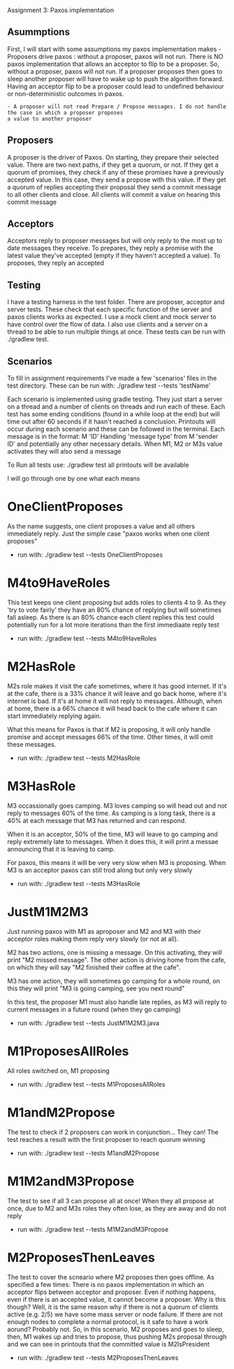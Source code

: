 Assignment 3: Paxos implementation

## Asummptions
First, I will start with some assumptions my paxos implementation makes
    - Proposers drive paxos : without a proposer, paxos will not run. There is NO paxos implementation that allows an
    acceptor to flip to be a proposer. So, without a proposer, paxos will not run. If a proposer proposes then goes to sleep
    another proposer will have to wake up to push the algorithm forward. Having an acceptor flip to be a proposer
    could lead to undefined behaviour or non-deterministic outcomes in paxos.

    - A proposer will not read Prepare / Propose messages. I do not handle the case in which a proposer proposes
    a value to another proposer

## Proposers
A proposer is the driver of Paxos. On starting, they prepare their selected value. There are two next paths, if they get
a quorum, or not. If they get a quorum of promises, they check if any of these promises have a previously accepted value. In 
this case, they send a propose with this value. If they get a quorum of replies accepting their proposal they send a commit message to 
all other clients and close. All clients will commit a value on hearing this commit message

## Acceptors
Acceptors reply to proposer messages but will only reply to the most up to date messages they receive. To prepares, they reply a 
promise with the latest value they've accepted (empty if they haven't accepted a value). To proposes, they reply an accepted

## Testing
I have a testing harness in the test folder. There are proposer, acceptor and server tests. These check that each specific function of the
server and paxos clients works as expected. I use a mock client and mock server to have control over the flow of data. I also use clients
and a server on a thread to be able to run multiple things at once. These tests can be run with ./gradlew test. 

## Scenarios
To fill in assignment requirements I've made a few 'scenarios' files in the test directory. These can be run with:
./gradlew test --tests 'testName'

Each scenario is implemented using gradle testing. They just start a server on a thread and a number
of clients on threads and run each of these. Each test has some ending conditions (found in a while loop at the end) but will time out
after 60 seconds if it hasn't reached a conclusion. Printouts will occur during each scenario and these can be followed in the terminal. Each message is
in the format:
M 'ID' Handling 'message type' from M 'sender ID'
and potentially any other necessary details. When M1, M2 or M3s value activates they will also send a message

To Run all tests use: ./gradlew test
all printouts will be available

I will go through one by one what each means

# OneClientProposes
As the name suggests, one client proposes a value and all others immediately reply. Just the simple case "paxos works when one client proposes"

- run with: ./gradlew test --tests OneClientProposes

# M4to9HaveRoles
This test keeps one client proposing but adds roles to clients 4 to 9. As they 'try to vote fairly' they have an 80% chance of replying but will sometimes
fall asleep. As there is an 80% chance each client replies this test could potentially run for a lot more iterations than the first immediaate reply test

- run with: ./gradlew test --tests M4to9HaveRoles

# M2HasRole
M2s role makes it visit the cafe sometimes, where it has good internet. If it's at the cafe, there is a 33% chance it will leave and go back home,
where it's internet is bad. If it's at home it will not reply to messages. Although, when at home, there is a 66% chance it will head back to the cafe where
it can start immediately replying again.

What this means for Paxos is that if M2 is proposing, it will only handle promise and accept messages 66% of the time. Other times, it will omit these messages.

- run with: ./gradlew test --tests M2HasRole

# M3HasRole
M3 occassionally goes camping. M3 loves camping so will head out and not reply to messages 60% of the time. As camping is a long task, there is a 40%
at each message that M3 has returned and can respond. 

When it is an acceptor, 50% of the time, M3 will leave to go camping and reply extremely late to messages. When it does this, it will print a messae
announcing that it is leaving to camp.

For paxos, this means it will be very very slow when M3 is proposing. When M3 is an acceptor paxos can still trod along but only very slowly

- run with: ./gradlew test --tests M3HasRole

# JustM1M2M3
Just running paxos with M1 as aproposer and M2 and M3 with their acceptor roles making them reply very slowly (or not at all).

M2 has two actions, one is missing a message. On this activating, they will print "M2 missed message". The other action is driving
home from the cafe, on which they will say "M2 finished their coffee at the cafe". 

M3 has one action, they will sometimes go camping for a whole round, on this they will print "M3 is going camping, see you next round"

In this test, the proposer M1 must also handle late replies, as M3 will reply to current messages in a future round (when they go camping)

- run with: ./gradlew test --tests JustM1M2M3.java

# M1ProposesAllRoles
All roles switched on, M1 proposing

- run with: ./gradlew test --tests M1ProposesAllRoles

# M1andM2Propose
The test to check if 2 proposers can work in conjunction... They can! The test reaches a result with the first proposer to reach quorum winning

- run with: ./gradlew test --tests M1andM2Propose

# M1M2andM3Propose
The test to see if all 3 can propose all at once!
When they all propose at once, due to M2 and M3s roles they often lose, as they are away and do not reply

- run with: ./gradlew test --tests M1M2andM3Propose

# M2ProposesThenLeaves
The test to cover the scneario where M2 proposes then goes offline. As specified a few times: There is no paxos implementation in which an acceptor
flips between acceptor and proposer. Even if nothing happens, even if there is an accepted value, it cannot become a proposer. Why is this though? Well,
it is the same reason why if there is not a quorum of clients active (e.g. 2/5) we have some mass server or node failure. If there are not enough nodes to
complete a normal protocol, is it safe to have a work aorund? Probably not. So, in this scenario, M2 proposes and goes to sleep, then, M1 wakes up and
tries to propose, thus pushing M2s proposal through and we can see in printouts that the committed value is M2IsPresident

- run with: ./gradlew test --tests M2ProposesThenLeaves
